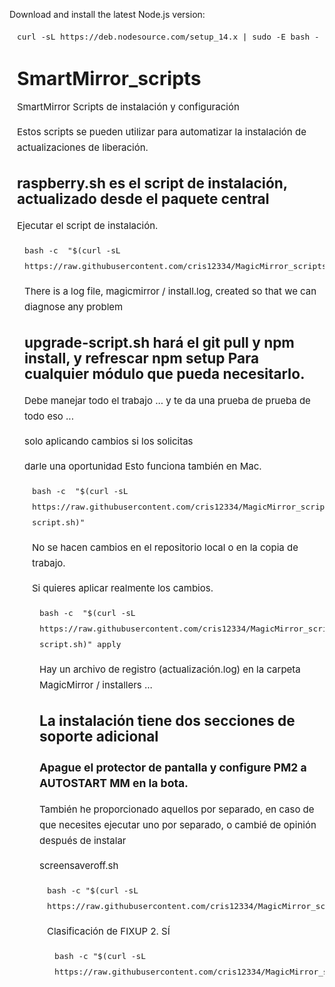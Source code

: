 Download and install the latest Node.js version:

<div id="urvanov-syntax-highlighter-60f05db387067758977799" class="urvanov-syntax-highlighter-syntax crayon-theme-sublime-text urvanov-syntax-highlighter-font-sourcecodepro urvanov-syntax-highlighter-os-pc print-yes notranslate" data-settings=" minimize scroll-mouseover" style="margin-top: 12px; margin-bottom: 12px; margin-left: 12px; font-size: 15px !important; line-height: 25px !important; height: auto;">
		
	curl -sL https://deb.nodesource.com/setup_14.x | sudo -E bash -



# SmartMirror_scripts
SmartMirror Scripts de instalación y configuración

Estos scripts se pueden utilizar para automatizar la instalación de actualizaciones de liberación. 

## raspberry.sh  es el script de instalación, actualizado desde el paquete central
 Ejecutar el script de instalación.

<div id="urvanov-syntax-highlighter-60f05db387067758977799" class="urvanov-syntax-highlighter-syntax crayon-theme-sublime-text urvanov-syntax-highlighter-font-sourcecodepro urvanov-syntax-highlighter-os-pc print-yes notranslate" data-settings=" minimize scroll-mouseover" style="margin-top: 12px; margin-bottom: 12px; margin-left: 12px; font-size: 15px !important; line-height: 25px !important; height: auto;">
		
	bash -c  "$(curl -sL https://raw.githubusercontent.com/cris12334/MagicMirror_scripts/master/raspberry.sh)"



There is a log file, magicmirror / install.log, created so that we can diagnose any problem
    
## upgrade-script.sh hará el git pull y npm install, y refrescar npm setup Para cualquier módulo que pueda necesitarlo.
Debe manejar todo el trabajo ...
y te da una prueba de prueba de todo eso ...

solo aplicando cambios si los solicitas

darle una oportunidad
Esto funciona también en Mac.
 
 <div id="urvanov-syntax-highlighter-60f05db387067758977799" class="urvanov-syntax-highlighter-syntax crayon-theme-sublime-text urvanov-syntax-highlighter-font-sourcecodepro urvanov-syntax-highlighter-os-pc print-yes notranslate" data-settings=" minimize scroll-mouseover" style="margin-top: 12px; margin-bottom: 12px; margin-left: 12px; font-size: 15px !important; line-height: 25px !important; height: auto;">
		
	bash -c  "$(curl -sL https://raw.githubusercontent.com/cris12334/MagicMirror_scripts/master/upgrade-script.sh)"



 

No se hacen cambios en el repositorio local o en la copia de trabajo.

Si quieres aplicar realmente los cambios.

  
   <div id="urvanov-syntax-highlighter-60f05db387067758977799" class="urvanov-syntax-highlighter-syntax crayon-theme-sublime-text urvanov-syntax-highlighter-font-sourcecodepro urvanov-syntax-highlighter-os-pc print-yes notranslate" data-settings=" minimize scroll-mouseover" style="margin-top: 12px; margin-bottom: 12px; margin-left: 12px; font-size: 15px !important; line-height: 25px !important; height: auto;">
		
	bash -c  "$(curl -sL https://raw.githubusercontent.com/cris12334/MagicMirror_scripts/master/upgrade-script.sh)" apply




Hay un archivo de registro (actualización.log) en la carpeta MagicMirror / installers ...
## La instalación tiene dos secciones de soporte adicional

### Apague el protector de pantalla y configure PM2 a AUTOSTART MM en la bota.
También he proporcionado aquellos por separado, en caso de que necesites ejecutar uno por separado, o cambié de opinión después de instalar

screensaveroff.sh



   <div id="urvanov-syntax-highlighter-60f05db387067758977799" class="urvanov-syntax-highlighter-syntax crayon-theme-sublime-text urvanov-syntax-highlighter-font-sourcecodepro urvanov-syntax-highlighter-os-pc print-yes notranslate" data-settings=" minimize scroll-mouseover" style="margin-top: 12px; margin-bottom: 12px; margin-left: 12px; font-size: 15px !important; line-height: 25px !important; height: auto;">
		
	bash -c "$(curl -sL https://raw.githubusercontent.com/cris12334/MagicMirror_scripts/master/screensaveroff.sh)"
    
    

Clasificación de FIXUP 2. SÍ
        


        
   <div id="urvanov-syntax-highlighter-60f05db387067758977799" class="urvanov-syntax-highlighter-syntax crayon-theme-sublime-text urvanov-syntax-highlighter-font-sourcecodepro urvanov-syntax-highlighter-os-pc print-yes notranslate" data-settings=" minimize scroll-mouseover" style="margin-top: 12px; margin-bottom: 12px; margin-left: 12px; font-size: 15px !important; line-height: 25px !important; height: auto;">
		
	bash -c "$(curl -sL https://raw.githubusercontent.com/cris12334/MagicMirror_scripts/master/fixuppm2.sh)"
